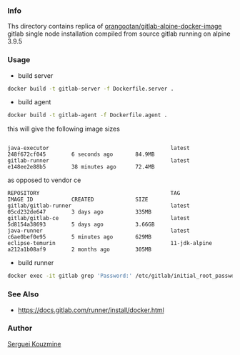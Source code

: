 ### Info

Ths directory contains replica of [orangootan/gitlab-alpine-docker-image](https://github.com/ring0club/gitlab-alpine-docker-image) gitlab single node installation compiled from source gitlab running on alpine 3.9.5

### Usage
* build server

```sh
docker build -t gitlab-server -f Dockerfile.server .
```
* build agent

```sh
docker build -t gitlab-agent -f Dockerfile.agent .
```
this will give the following image sizes 

```text

java-executor                                      latest              248f672cf045        6 seconds ago       84.9MB
gitlab-runner                                      latest              e148ee2e88b5        38 minutes ago      72.4MB

```
as opposed to vendor ce 
```text
REPOSITORY                                         TAG                 IMAGE ID            CREATED             SIZE
gitlab/gitlab-runner                               latest              05cd232de647        3 days ago          335MB
gitlab/gitlab-ce                                   latest              5d8154a38693        5 days ago          3.66GB
java-runner                                        latest              c6ae0bef0e95        5 minutes ago       629MB
eclipse-temurin                                    11-jdk-alpine       a212a1b08af9        2 months ago        305MB
```

* build runner


```sh
docker exec -it gitlab grep 'Password:' /etc/gitlab/initial_root_password
```
### See Also
  * https://docs.gitlab.com/runner/install/docker.html

### Author
[Serguei Kouzmine](kouzmine_serguei@yahoo.com)
